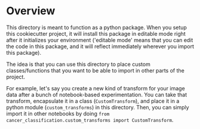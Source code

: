 # Overview
This directory is meant to function as a python package. When you setup this cookiecutter project, it will install this package in editable mode right after it initializes your environment ('editable mode' means that you can edit the code in this package, and it will reflect immediately wherever you import this package).

The idea is that you can use this directory to place custom classes/functions that you want to be able to import in other parts of the project. 

For example, let's say you create a new kind of transform for your image data after a bunch of notebook-based experimentation. You can take that transform, encapsulate it in a class (`CustomTransform`), and place it in a python module (`custom_transforms`) in this directory. Then, you can simply import it in other notebooks by doing `from cancer_classification.custom_transforms import CustomTransform`.

